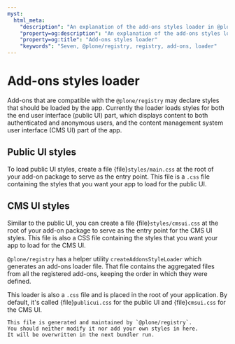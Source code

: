 ```yaml
---
myst:
  html_meta:
    "description": "An explanation of the add-ons styles loader in @plone/registry"
    "property=og:description": "An explanation of the add-ons styles loader in @plone/registry"
    "property=og:title": "Add-ons styles loader"
    "keywords": "Seven, @plone/registry, registry, add-ons, loader"
---
```


# Add-ons styles loader

Add-ons that are compatible with the `@plone/registry` may declare styles that should be loaded by the app.
Currently the loader loads styles for both the end user interface (public UI) part, which displays content to both authenticated and anonymous users, and the content management system user interface (CMS UI) part of the app.

## Public UI styles

To load public UI styles, create a file {file}`styles/main.css` at the root of your add-on package to serve as the entry point.
This file is a `.css` file containing the styles that you want your app to load for the public UI.

## CMS UI styles

Similar to the public UI, you can create a file {file}`styles/cmsui.css` at the root of your add-on package to serve as the entry point for the CMS UI styles.
This file is also a CSS file containing the styles that you want your app to load for the CMS UI.

`@plone/registry` has a helper utility `createAddonsStyleLoader` which generates an add-ons loader file.
That file contains the aggregated files from all the registered add-ons, keeping the order in which they were defined.

This loader is also a `.css` file and is placed in the root of your application.
By default, it's called {file}`publicui.css` for the public UI and {file}`cmsui.css` for the CMS UI.

```{important}
This file is generated and maintained by `@plone/registry`.
You should neither modify it nor add your own styles in here.
It will be overwritten in the next bundler run.
```
